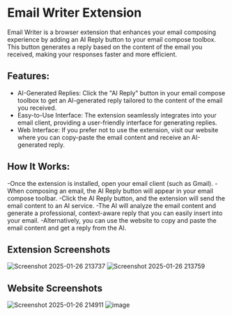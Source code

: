 
# Email Writer Extension
Email Writer is a browser extension that enhances your email composing experience by adding an AI Reply button to your email compose toolbox. This button generates a reply based on the content of the email you received, making your responses faster and more efficient.

## Features:
- AI-Generated Replies: Click the "AI Reply" button in your email compose toolbox to get an AI-generated reply tailored to the content of the email you received.
- Easy-to-Use Interface: The extension seamlessly integrates into your email client, providing a user-friendly interface for generating replies.
- Web Interface: If you prefer not to use the extension, visit our website where you can copy-paste the email content and receive an AI-generated reply.

## How It Works:
-Once the extension is installed, open your email client (such as Gmail).
-When composing an email, the AI Reply button will appear in your email compose toolbar.
-Click the AI Reply button, and the extension will send the email content to an AI service.
-The AI will analyze the email content and generate a professional, context-aware reply that you can easily insert into your email.
-Alternatively, you can use the website to copy and paste the email content and get a reply from the AI.

## Extension Screenshots 
![Screenshot 2025-01-26 213737](https://github.com/user-attachments/assets/e520c880-d6eb-41d3-8eab-36ef289921a7)
![Screenshot 2025-01-26 213759](https://github.com/user-attachments/assets/939ba077-4fe5-47f7-9fdd-cdb53d52fcf2)

## Website Screenshots
![Screenshot 2025-01-26 214911](https://github.com/user-attachments/assets/f42dab6d-ae99-4ba1-9e8e-efb4cb88ba10)
![image](https://github.com/user-attachments/assets/3b8595c0-ba51-4863-a31d-e8814e2312c4)
